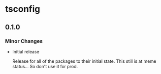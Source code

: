 # tsconfig

## 0.1.0

### Minor Changes

- Initial release

  Release for all of the packages to their initial state.
  This still is at meme status... So don't use it for prod.
